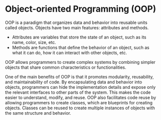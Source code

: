 # Object-oriented Programming (OOP)

OOP is a paradigm that organizes data and behavior into reusable units called objects. Objects have two main features: attributes and methods.

- Attributes are variables that store the state of an object, such as its name, color, size, etc.
- Methods are functions that define the behavior of an object, such as what it can do, how it can interact with other objects, etc.

OOP allows programmers to create complex systems by combining simpler objects that share common characteristics or functionalities.

One of the main benefits of OOP is that it promotes modularity, reusability, and maintainability of code. By encapsulating data and behavior into objects, programmers can hide the implementation details and expose only the relevant interfaces to other parts of the system. This makes the code easier to understand, modify, and reuse. OOP also facilitates code reuse by allowing programmers to create classes, which are blueprints for creating objects. Classes can be reused to create multiple instances of objects with the same structure and behavior.
